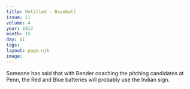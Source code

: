 ```yaml
---
title: Untitled - Baseball
issue: 11
volume: 4
year: 1917
month: 15
day: VI
tags:
layout: page.njk
image:
---
```

Someone has said that with Bender coaching the pitching candidates at Penn, the Red and Blue batteries will probably use the Indian sign. 


